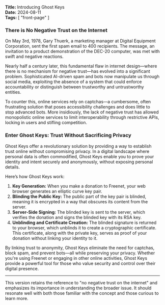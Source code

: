 **Title:** Introducing Ghost Keys  
**Date:** 2024-08-11  
**Tags:** [ "front-page" ]

### There is No Negative Trust on the Internet

On May 3rd, 1978, Gary Thuerk, a marketing manager at Digital Equipment Corporation, sent the first spam email to 400
recipients. The message, an invitation to a product demonstration of the DEC-20 computer, was met with swift and
negative reactions.

Nearly half a century later, this fundamental flaw in internet design—where there is no mechanism for negative trust—has
evolved into a significant problem. Sophisticated AI-driven spam and bots now manipulate us through social media,
exploiting the absence of a system that could enforce accountability or distinguish between trustworthy and
untrustworthy entities.

To counter this, online services rely on captchas—a cumbersome, often frustrating solution that poses accessibility
challenges and does little to stop advanced bots. More insidiously, the lack of negative trust has allowed monopolistic
online services to limit interoperability through restrictive APIs, locking in users and stifling competition.

### Enter Ghost Keys: Trust Without Sacrificing Privacy

Ghost Keys offer a revolutionary solution by providing a way to establish trust online without compromising privacy. In
a digital landscape where personal data is often commodified, Ghost Keys enable you to prove your identity and intent
securely and anonymously, without exposing personal details.

Here’s how Ghost Keys work:

1. **Key Generation:** When you make a donation to Freenet, your web browser generates an elliptic curve key pair.
2. **Blinding the Public Key:** The public part of the key pair is blinded, meaning it is encrypted in a way that
   obscures its content from the server.
3. **Server-Side Signing:** The blinded key is sent to the server, which verifies the donation and signs the blinded key
   with its RSA key.
4. **Unblinding and Certificate Creation:** The blinded signature is returned to your browser, which unblinds it to
   create a cryptographic certificate. This certificate, along with the private key, serves as proof of your donation
   without linking your identity to it.

By linking trust to anonymity, Ghost Keys eliminate the need for captchas, block spam, and prevent bots—all while
preserving your privacy. Whether you're using Freenet or engaging in other online activities, Ghost Keys provide a
powerful tool for those who value security and control over their digital presence.

---

This version retains the reference to "no negative trust on the internet" and emphasizes its importance in understanding
the broader issue. It should resonate well with both those familiar with the concept and those curious to learn more.
